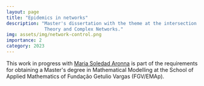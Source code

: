 ```yaml
---
layout: page
title: "Epidemics in networks"
description: "Master's dissertation with the theme at the intersection of Control
              Theory and Complex Networks."
img: assets/img/network-control.png
importance: 2
category: 2023
---
```


This work in progress with [Maria Soledad Aronna](https://sites.google.com/view/aronna/home) is part of the requirements for obtaining a Master's degree in Mathematical Modelling at the School of Applied Mathematics of Fundação Getulio Vargas (FGV/EMAp). 